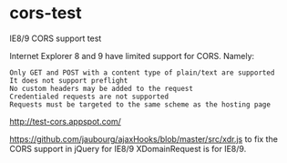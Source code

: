 # cors-test
IE8/9 CORS support test

Internet Explorer 8 and 9 have limited support for CORS. Namely:

    Only GET and POST with a content type of plain/text are supported
    It does not support preflight
    No custom headers may be added to the request
    Credentialed requests are not supported
    Requests must be targeted to the same scheme as the hosting page


http://test-cors.appspot.com/

https://github.com/jaubourg/ajaxHooks/blob/master/src/xdr.js
to fix the CORS support in jQuery for IE8/9
XDomainRequest is for IE8/9.
